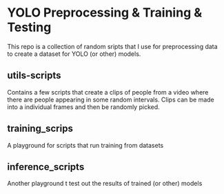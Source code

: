 # YOLO Preprocessing & Training & Testing
This repo is a collection of random sripts that I use for preprocessing data to create a dataset for YOLO (or other) models.

## utils-scripts
Contains a few scripts that create a clips of people from a video where there are people appearing in some random intervals. 
Clips can be made into a individual frames and then be randomly picked.

## training_scrips
A playground for scripts that run training from datasets

## inference_scripts
Another playground t test out the results of trained (or other) models